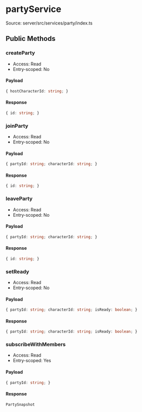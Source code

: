 # partyService

Source: server/src/services/party/index.ts

## Public Methods

### createParty

- Access: Read
- Entry-scoped: No

#### Payload

```ts
{ hostCharacterId: string; }
```

#### Response

```ts
{ id: string; }
```

### joinParty

- Access: Read
- Entry-scoped: No

#### Payload

```ts
{ partyId: string; characterId: string; }
```

#### Response

```ts
{ id: string; }
```

### leaveParty

- Access: Read
- Entry-scoped: No

#### Payload

```ts
{ partyId: string; characterId: string; }
```

#### Response

```ts
{ id: string; }
```

### setReady

- Access: Read
- Entry-scoped: No

#### Payload

```ts
{ partyId: string; characterId: string; isReady: boolean; }
```

#### Response

```ts
{ partyId: string; characterId: string; isReady: boolean; }
```

### subscribeWithMembers

- Access: Read
- Entry-scoped: Yes

#### Payload

```ts
{ partyId: string; }
```

#### Response

```ts
PartySnapshot
```
